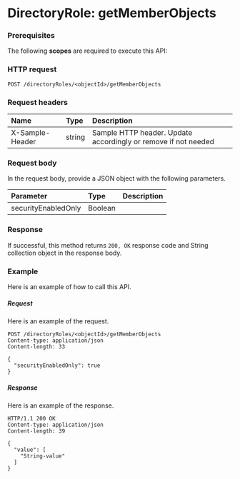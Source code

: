 # DirectoryRole: getMemberObjects


### Prerequisites
The following **scopes** are required to execute this API: 
### HTTP request
<!-- { "blockType": "ignored" } -->
```http
POST /directoryRoles/<objectId>/getMemberObjects

```
### Request headers
| Name       | Type | Description|
|:---------------|:--------|:----------|
| X-Sample-Header  | string  | Sample HTTP header. Update accordingly or remove if not needed|

### Request body
In the request body, provide a JSON object with the following parameters.

| Parameter	   | Type	|Description|
|:---------------|:--------|:----------|
|securityEnabledOnly|Boolean||

### Response
If successful, this method returns `200, OK` response code and String collection object in the response body.

### Example
Here is an example of how to call this API.
##### Request
Here is an example of the request.
<!-- {
  "blockType": "request",
  "name": "directoryrole_getmemberobjects"
}-->
```http
POST /directoryRoles/<objectId>/getMemberObjects
Content-type: application/json
Content-length: 33

{
  "securityEnabledOnly": true
}
```

##### Response
Here is an example of the response.
<!-- {
  "blockType": "response",
  "truncated": false,
  "@odata.type": "string",
  "isCollection": true
} -->
```http
HTTP/1.1 200 OK
Content-type: application/json
Content-length: 39

{
  "value": [
    "String-value"
  ]
}
```

<!-- uuid: f965b6b9-6877-4cbe-83c1-440fad10186f
2015-10-21 09:37:34 UTC -->
<!-- {
  "type": "#page.annotation",
  "description": "DirectoryRole: getMemberObjects",
  "keywords": "",
  "section": "documentation",
  "tocPath": ""
}-->